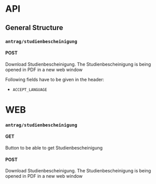 # API

## General Structure

### `antrag/studienbescheinigung`

#### POST
Download Studienbescheinigung.
The Studienbescheinigung is being opened in PDF in a new web window

Following fields have to be given in the header: 
- `ACCEPT_LANGUAGE` 

# WEB

### `antrag/studienbescheinigung`

#### GET
Button to be able to get Studienbescheinigung

#### POST
Download Studienbescheinigung.
The Studienbescheinigung is being opened in PDF in a new web window

